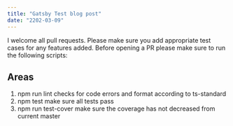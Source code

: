 ```yaml
---
title: "Gatsby Test blog post"
date: "2202-03-09"
---
```


I welcome all pull requests. Please make sure you add appropriate test cases for any features added. Before opening a PR please make sure to run the following scripts:

## Areas

1. npm run lint checks for code errors and format according to ts-standard
2. npm test make sure all tests pass
3. npm run test-cover make sure the coverage has not decreased from current master
